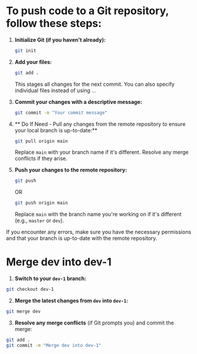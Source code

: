 # To push code to a Git repository, follow these steps:

1. **Initialize Git (if you haven't already):**
   ```bash
   git init
   ```

2. **Add your files:**
   ```bash
   git add .
   ```
   This stages all changes for the next commit. You can also specify individual files instead of using `.`.

3. **Commit your changes with a descriptive message:**
   ```bash
   git commit -m "Your commit message"
   ```

4. ** Do If Need - Pull any changes from the remote repository to ensure your local branch is up-to-date:**
   ```bash
   git pull origin main
   ```
   Replace `main` with your branch name if it's different. Resolve any merge conflicts if they arise.

5. **Push your changes to the remote repository:**
   ```bash
   git push 
   ```
   OR
   ```bash
   git push origin main 
   ```
   Replace `main` with the branch name you're working on if it's different (e.g., `master` or `dev`).

If you encounter any errors, make sure you have the necessary permissions and that your branch is up-to-date with the remote repository.

# Merge dev into dev-1
1. **Switch to your `dev-1` branch:**

```bash
git checkout dev-1
```

2. **Merge the latest changes from `dev` into `dev-1`:**

```bash
git merge dev
```

3. **Resolve any merge conflicts** (if Git prompts you) and commit the merge:

```bash
git add .
git commit -m "Merge dev into dev-1"
```
